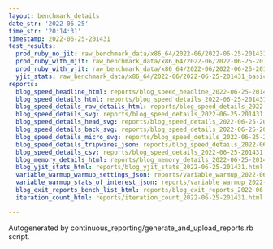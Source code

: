 ```yaml
---
layout: benchmark_details
date_str: '2022-06-25'
time_str: '20:14:31'
timestamp: 2022-06-25-201431
test_results:
  prod_ruby_no_jit: raw_benchmark_data/x86_64/2022-06/2022-06-25-201431_basic_benchmark_prod_ruby_no_jit.json
  prod_ruby_with_mjit: raw_benchmark_data/x86_64/2022-06/2022-06-25-201431_basic_benchmark_prod_ruby_with_mjit.json
  prod_ruby_with_yjit: raw_benchmark_data/x86_64/2022-06/2022-06-25-201431_basic_benchmark_prod_ruby_with_yjit.json
  yjit_stats: raw_benchmark_data/x86_64/2022-06/2022-06-25-201431_basic_benchmark_yjit_stats.json
reports:
  blog_speed_headline_html: reports/blog_speed_headline_2022-06-25-201431.html
  blog_speed_details_html: reports/blog_speed_details_2022-06-25-201431.html
  blog_speed_details_raw_details_html: reports/blog_speed_details_2022-06-25-201431.raw_details.html
  blog_speed_details_svg: reports/blog_speed_details_2022-06-25-201431.svg
  blog_speed_details_head_svg: reports/blog_speed_details_2022-06-25-201431.head.svg
  blog_speed_details_back_svg: reports/blog_speed_details_2022-06-25-201431.back.svg
  blog_speed_details_micro_svg: reports/blog_speed_details_2022-06-25-201431.micro.svg
  blog_speed_details_tripwires_json: reports/blog_speed_details_2022-06-25-201431.tripwires.json
  blog_speed_details_csv: reports/blog_speed_details_2022-06-25-201431.csv
  blog_memory_details_html: reports/blog_memory_details_2022-06-25-201431.html
  blog_yjit_stats_html: reports/blog_yjit_stats_2022-06-25-201431.html
  variable_warmup_warmup_settings_json: reports/variable_warmup_2022-06-25-201431.warmup_settings.json
  variable_warmup_stats_of_interest_json: reports/variable_warmup_2022-06-25-201431.stats_of_interest.json
  blog_exit_reports_bench_list_html: reports/blog_exit_reports_2022-06-25-201431.bench_list.html
  iteration_count_html: reports/iteration_count_2022-06-25-201431.html

---
```

Autogenerated by continuous_reporting/generate_and_upload_reports.rb script.
